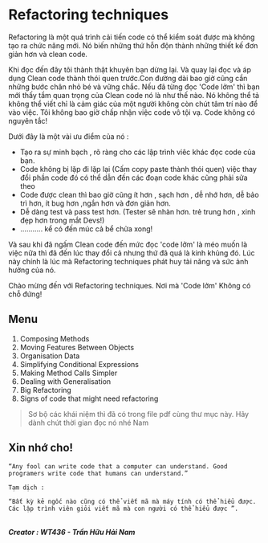 # Refactoring techniques

Refactoring là một quá trình cải tiến code có thể kiểm soát được mà không tạo ra chức năng mới. Nó biến những thứ hỗn độn thành những thiết kế đơn giản hơn và clean code.

Khi đọc đến đây tôi thành thật khuyên bạn dừng lại. Và quay lại đọc và áp dụng Clean code thành thói quen trước.Con đường dài bao giờ cũng cần những bước chân nhỏ bé và vững chắc. Nếu đã từng đọc 'Code lởm' thì bạn mới thấy tầm quan trọng của Clean code nó là như thế nào. Nó không thể tả không thể viết chỉ là cảm giác của một người không còn chút tâm trí nào để vào việc. Tôi không bao giờ chấp nhận việc code vô tội vạ. Code không có nguyên tắc!

Dưới đây là một vài ưu điểm của nó :

* Tạo ra sự minh bạch , rõ ràng cho các lập trình viêc khác đọc code của bạn.
* Code không bị lặp đi lặp lại (Cấm copy paste thành thói quen) việc thay đổi phần code đó có thể dẫn đến các đoạn code khác cũng phải sửa theo
* Code được clean thì bao giờ cũng ít hơn , sạch hơn , dễ nhớ hơn, dễ bảo trì hơn, ít bug hơn ,ngắn hơn và đơn giản hơn.
* Dễ dàng test và pass test hơn. (Tester sẽ nhàn hơn. trẻ trung hơn , xinh đẹp hơn trong mắt Devs!)
* ........... kể có đến múc cả bể chửa xong!

Và sau khi đã ngấm Clean code đến mức đọc 'code lởm' là méo muốn là việc nữa thì đã đến lúc thay đổi cả nhưng thứ đã quá là kinh khủng đó. Lúc này chính là lúc mà Refactoring techniques phát huy tài năng và sức ảnh hưởng của nó. 

Chào mừng đến với Refactoring techniques. Nơi mà 'Code lởm' Không có chỗ đứng!

## Menu 

1. Composing Methods
2. Moving Features Between Objects
3. Organisation Data
4. Simplifying Conditional Expressions
5. Making Method Calls Simpler
6. Dealing with Generalisation
7. Big Refactoring
8. Signs of code that might need refactoring

> Sơ bộ các khái niệm thì đã có trong file pdf  cùng thư mục này. Hãy dành chút thời gian đọc nó nhé Nam

## Xin nhớ cho!

```
“Any fool can write code that a computer can understand. Good programers write code that humans can understand.” 

Tạm dịch : 

“Bất kỳ kẻ ngốc nào cũng có thể viết mã mà máy tính có thể hiểu được. Các lập trình viên giỏi viết mã mà con người có thể hiểu được ”.

```

 <br/><b><i> Creator : WT436 - Trần Hữu Hải Nam </i></b>
